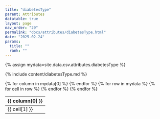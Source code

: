 ```yaml
---
title: "diabetesType"
parent: Attributes
datatable: true
layout: page
nav_order: "29"
permalink: "docs/attributes/diabetesType.html"
date: "2025-02-24"
params:
  title: ""
  rank: ""
---
```

{% assign mydata=site.data.csv.attributes.diabetesType %} 

{% include content/diabetesType.md %}

<table id="myTable" class="display" style="width:100%">
    <thead>
    {% for column in mydata[0] %}
        <th>{{ column[0] }}</th>
    {% endfor %}
    </thead>
    <tbody>
    {% for row in mydata %}
        <tr>
        {% for cell in row %}
            <td>{{ cell[1] }}</td>
        {% endfor %}
        </tr>
    {% endfor %}
    </tbody>
</table>
<script type="text/javascript">
  $(document).ready(function () {
    $('#myTable').DataTable({
      responsive: true,
      deferRender: false,
      paging: false,
      order: [],
    });
  });
</script>
